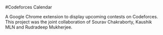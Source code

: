 #Codeforces Calendar

A Google Chrome extension to display upcoming contests on Codeforces. This project was the joint collaboration of Sourav Chakraborty, Kaushik MLN and Rudradeep Mukherjee.
